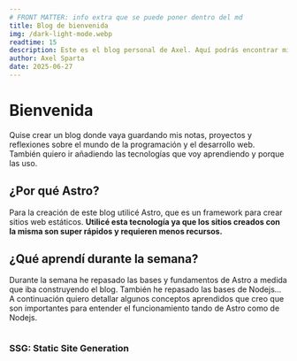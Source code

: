 ```yaml
---
# FRONT MATTER: info extra que se puede poner dentro del md
title: Blog de bienvenida
img: /dark-light-mode.webp
readtime: 15
description: Este es el blog personal de Axel. Aquí podrás encontrar mis notas, proyectos y reflexiones sobre el mundo de la programación y el desarrollo web.
author: Axel Sparta
date: 2025-06-27
---
```


# Bienvenida

Quise crear un blog donde vaya guardando mis notas, proyectos y reflexiones sobre el mundo de la programación y el desarrollo web.
También quiero ir añadiendo las tecnologías que voy aprendiendo y porque las uso.

## ¿Por qué Astro?

Para la creación de este blog utilicé Astro, que es un framework para crear sitios web estáticos. **Utilicé esta tecnología ya que los sitios creados con la misma son super rápidos y requieren menos recursos.**


## ¿Qué aprendí durante la semana?

Durante la semana he repasado las bases y fundamentos de Astro a medida que iba construyendo el blog. También he repasado las bases de Nodejs...
A continuación quiero detallar algunos conceptos aprendidos que creo que son importantes para entender el funcionamiento tando de Astro como de Nodejs.
```astro

```
### SSG: Static Site Generation